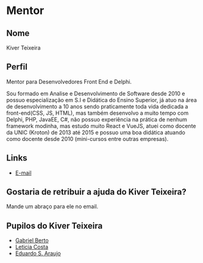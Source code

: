 # Mentor

## Nome

Kiver Teixeira

## Perfil

Mentor para Desenvolvedores Front End e Delphi.

Sou formado em Analise e Desenvolvimento de Software desde 2010 e possuo especialização em S.I e Didática do Ensino Superior, já atuo na área de desenvolvimento a 10 anos sendo praticamente toda vida dedicada a front-end(CSS, JS, HTML), mas também desenvolvo a muito tempo com Delphi, PHP, JavaEE, C#, não possuo experiência na prática de nenhum framework modinha, mas estudo muito React e VueJS, atuei como docente da UNIC (Kroton) de 2013 até 2015 e possuo uma boa didática atuando como docente desde 2010 (mini-cursos entre outras empresas).

## Links

* [E-mail](kivervinicius@gmail.com)

## Gostaria de retribuir a ajuda do Kiver Teixeira?

Mande um abraço para ele no email.

## Pupilos do Kiver Teixeira

* [Gabriel Berto](/profiles/pupils/profiles/GabrielBerto.md)
* [Leticia Costa](/profiles/pupils/profiles/LeticiaCosta.md)
* [Eduardo S. Araujo](/profiles/pupils/profiles/EduardoSdeAraujo.md)


